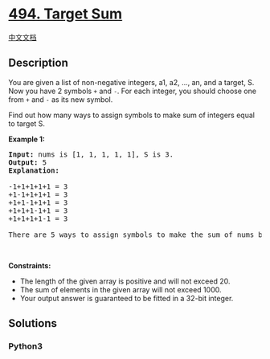 # [494. Target Sum](https://leetcode.com/problems/target-sum)

[中文文档](/leetcode/0400-0499/0494.Target%20Sum/README.md)

## Description

<p>You are given a list of non-negative integers, a1, a2, ..., an, and a target, S. Now you have 2 symbols <code>+</code> and <code>-</code>. For each integer, you should choose one from <code>+</code> and <code>-</code> as its new symbol.</p>

<p>Find out how many ways to assign symbols to make sum of integers equal to target S.</p>

<p><b>Example 1:</b></p>

<pre>
<b>Input:</b> nums is [1, 1, 1, 1, 1], S is 3. 
<b>Output:</b> 5
<b>Explanation:</b> 

-1+1+1+1+1 = 3
+1-1+1+1+1 = 3
+1+1-1+1+1 = 3
+1+1+1-1+1 = 3
+1+1+1+1-1 = 3

There are 5 ways to assign symbols to make the sum of nums be target 3.
</pre>

<p>&nbsp;</p>
<p><strong>Constraints:</strong></p>

<ul>
	<li>The length of the given array is positive and will not exceed 20.</li>
	<li>The sum of elements in the given array will not exceed 1000.</li>
	<li>Your output answer is guaranteed to be fitted in a 32-bit integer.</li>
</ul>


## Solutions

<!-- tabs:start -->

### **Python3**

```python

```

<!-- tabs:end -->
